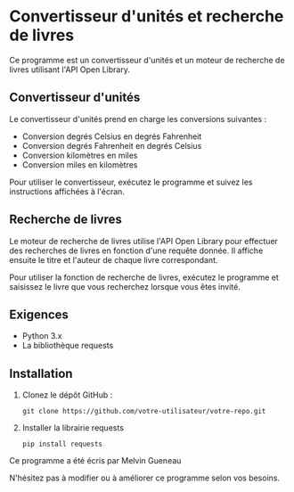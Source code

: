 # Convertisseur d'unités et recherche de livres

Ce programme est un convertisseur d'unités et un moteur de recherche de livres utilisant l'API Open Library.

## Convertisseur d'unités

Le convertisseur d'unités prend en charge les conversions suivantes :

- Conversion degrés Celsius en degrés Fahrenheit
- Conversion degrés Fahrenheit en degrés Celsius
- Conversion kilomètres en miles
- Conversion miles en kilomètres

Pour utiliser le convertisseur, exécutez le programme et suivez les instructions affichées à l'écran.

## Recherche de livres

Le moteur de recherche de livres utilise l'API Open Library pour effectuer des recherches de livres en fonction d'une requête donnée. Il affiche ensuite le titre et l'auteur de chaque livre correspondant.

Pour utiliser la fonction de recherche de livres, exécutez le programme et saisissez le livre que vous recherchez lorsque vous êtes invité.

## Exigences

- Python 3.x
- La bibliothèque requests

## Installation

1. Clonez le dépôt GitHub :

   ```shell
   git clone https://github.com/votre-utilisateur/votre-repo.git

2. Installer la librairie requests

   ```shell
   pip install requests

Ce programme a été écris par Melvin Gueneau

N'hésitez pas à modifier ou à améliorer ce programme selon vos besoins.
